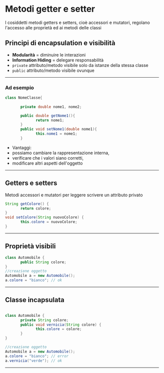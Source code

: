 # Metodi **getter e setter**

I cosiddetti metodi getters e setters, cioè accessori e mutatori, regolano l'accesso alle proprietà ed ai metodi delle classi


## Principi di encapsulation e visibilità

* **Modularità** = diminuire le interazioni
* **Information Hiding** = delegare responsabilità
* `private` attributo/metodo visibile solo da istanze della stessa classe
* `public` attributo/metodo visibile ovunque

---

### Ad esempio

```java
class NomeClasse{  
       
       private double nome1, nome2;

       public double getNome1(){
              return nome1;
       } 
       public void setNome1(double nome1){ 
              this.nome1 = nome1; 
       }
```

* Vantaggi: 
* possiamo cambiare la rappresentazione interna, 
* verificare che i valori siano corretti, 
* modificare altri aspetti dell'oggetto

---

## Getters e setters

Metodi accessori e mutatori per leggere scrivere un attributo privato

```java
String getColore() {
       return colore;
}
void setColore(String nuovoColore) {
       this.colore = nuovoColore;
}
```

---

## Proprietà visibili

```java
class Automobile {
       public String colore;
}
//creazione oggetto
Automobile a = new Automobile();
a.colore = "bianco"; // ok
```

---

## Classe incapsulata

```java

class Automobile {
       private String colore;
       public void vernicia(String colore) {
              this.colore = colore;
       }
}

//creazione oggetto
Automobile a = new Automobile();
a.colore = "bianco"; // error
a.vernicia("verde"); // ok
```

---
